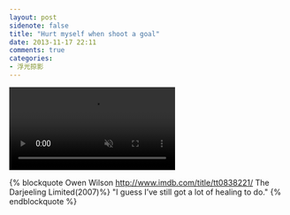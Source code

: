 ```yaml
---
layout: post
sidenote: false
title: "Hurt myself when shoot a goal"
date: 2013-11-17 22:11
comments: true
categories:
- 浮光掠影
---
```


<video playsInline autoplay loop muted>
    <source src="{{ site.static_base }}/downloads/video/movie_clips/healing_to_do.mp4" type="video/mp4">
    <p>Your browser doesn't support this embedded video.</p>
</video>

{% blockquote Owen Wilson  http://www.imdb.com/title/tt0838221/ The Darjeeling Limited(2007)%}
"I guess I’ve still got a lot of healing to do."
{% endblockquote %}
